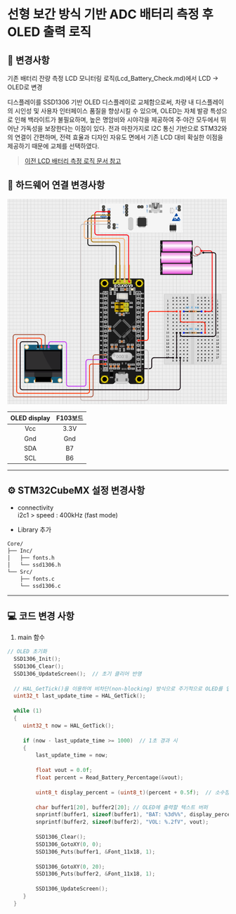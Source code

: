 
# 선형 보간 방식 기반 ADC 배터리 측정 후 OLED 출력 로직

## 🔄 변경사항
기존 배터리 잔량 측정 LCD 모니터링 로직(Lcd_Battery_Check.md)에서 LCD -> OLED로 변경

디스플레이를 SSD1306 기반 OLED 디스플레이로 교체함으로써, 차량 내 디스플레이의 시인성 및 사용자 인터페이스 품질을 향상시킬 수 있으며, OLED는 자체 발광 특성으로 인해 백라이트가 불필요하며, 높은 명암비와 시야각을 제공하여 주·야간 모두에서 뛰어난 가독성을 보장한다는 이점이 있다. 전과 마찬가지로 I2C 통신 기반으로 STM32와의 연결이 간편하며, 전력 효율과 디자인 자유도 면에서 기존 LCD 대비 확실한 이점을 제공하기 때문에 교체를 선택하였다.

> [이전 LCD 배터리 측정 로직 문서 참고](./Lcd_Battery_Check.md)

## 🔌 하드웨어 연결 변경사항

<img src="../wiring_diagram/adc_oled_battery_check.png" alt="OLED 디스플레이 배터리 잔량 결선도" width="500"/>

|OLED display|F103보드|
|:---:|:---:|
|Vcc|3.3V|
|Gnd|Gnd|
|SDA|B7|
|SCL|B6|

---

## ⚙️ STM32CubeMX 설정 변경사항

- connectivity<br>
i2c1 > speed : 400kHz (fast mode)

- Library 추가
```text
Core/
├── Inc/
│   ├── fonts.h
│   └── ssd1306.h
└── Src/
    ├── fonts.c
    └── ssd1306.c
```

---
## 💻 코드 변경 사항
1. main 함수
```c
// OLED 초기화
  SSD1306_Init();
  SSD1306_Clear();
  SSD1306_UpdateScreen();  // 초기 클리어 반영

  // HAL_GetTick()을 이용하여 비차단(non-blocking) 방식으로 주기적으로 OLED를 업데이트
  uint32_t last_update_time = HAL_GetTick(); 

  while (1)
  {
	 uint32_t now = HAL_GetTick();

	 if (now - last_update_time >= 1000)  // 1초 경과 시
	 {
		 last_update_time = now;

		 float vout = 0.0f;
		 float percent = Read_Battery_Percentage(&vout);

		 uint8_t display_percent = (uint8_t)(percent + 0.5f);  // 소수점 반올림

		 char buffer1[20], buffer2[20]; // OLED에 출력할 텍스트 버퍼
		 snprintf(buffer1, sizeof(buffer1), "BAT: %3d%%", display_percent);
		 snprintf(buffer2, sizeof(buffer2), "VOL: %.2fV", vout);

		 SSD1306_Clear();
		 SSD1306_GotoXY(0, 0);
		 SSD1306_Puts(buffer1, &Font_11x18, 1);

		 SSD1306_GotoXY(0, 20);
		 SSD1306_Puts(buffer2, &Font_11x18, 1);

		 SSD1306_UpdateScreen();
	 }
  }
```




